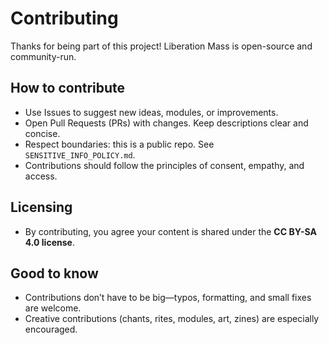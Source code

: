 # Contributing

Thanks for being part of this project! Liberation Mass is open-source and community-run.

## How to contribute

* Use Issues to suggest new ideas, modules, or improvements.
* Open Pull Requests (PRs) with changes. Keep descriptions clear and concise.
* Respect boundaries: this is a public repo. See `SENSITIVE_INFO_POLICY.md`.
* Contributions should follow the principles of consent, empathy, and access.

## Licensing

* By contributing, you agree your content is shared under the **CC BY-SA 4.0 license**.

## Good to know

* Contributions don’t have to be big—typos, formatting, and small fixes are welcome.
* Creative contributions (chants, rites, modules, art, zines) are especially encouraged.
